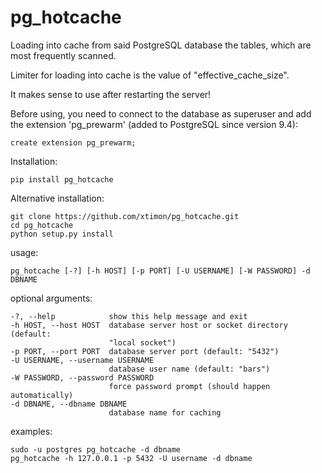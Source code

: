 # pg_hotcache

Loading into cache from said PostgreSQL database the tables, which are most frequently scanned.

Limiter for loading into cache is the value of "effective_cache_size".

It makes sense to use after restarting the server!

Before using, you need to connect to the database as superuser and add the extension 'pg_prewarm' (added to PostgreSQL since version 9.4):

    create extension pg_prewarm;

Installation:

    pip install pg_hotcache
    
Alternative installation:

    git clone https://github.com/xtimon/pg_hotcache.git
    cd pg_hotcache
    python setup.py install
    
usage:

    pg_hotcache [-?] [-h HOST] [-p PORT] [-U USERNAME] [-W PASSWORD] -d DBNAME

optional arguments:

    -?, --help            show this help message and exit
    -h HOST, --host HOST  database server host or socket directory (default:
                          "local socket")
    -p PORT, --port PORT  database server port (default: "5432")
    -U USERNAME, --username USERNAME
                          database user name (default: "bars")
    -W PASSWORD, --password PASSWORD
                          force password prompt (should happen automatically)
    -d DBNAME, --dbname DBNAME
                          database name for caching

examples:

    sudo -u postgres pg_hotcache -d dbname
    pg_hotcache -h 127.0.0.1 -p 5432 -U username -d dbname

